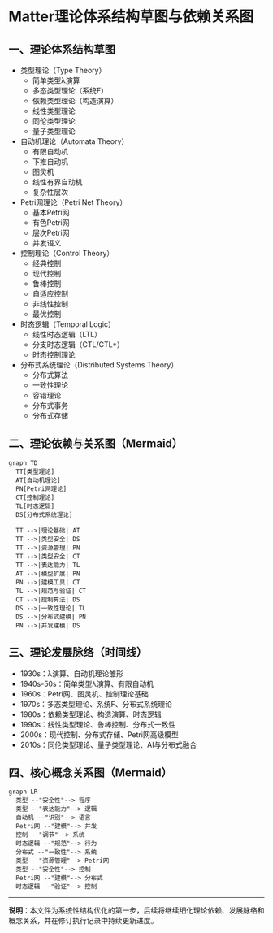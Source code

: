 # Matter理论体系结构草图与依赖关系图

## 一、理论体系结构草图

- 类型理论（Type Theory）
  - 简单类型λ演算
  - 多态类型理论（系统F）
  - 依赖类型理论（构造演算）
  - 线性类型理论
  - 同伦类型理论
  - 量子类型理论
- 自动机理论（Automata Theory）
  - 有限自动机
  - 下推自动机
  - 图灵机
  - 线性有界自动机
  - 复杂性层次
- Petri网理论（Petri Net Theory）
  - 基本Petri网
  - 有色Petri网
  - 层次Petri网
  - 并发语义
- 控制理论（Control Theory）
  - 经典控制
  - 现代控制
  - 鲁棒控制
  - 自适应控制
  - 非线性控制
  - 最优控制
- 时态逻辑（Temporal Logic）
  - 线性时态逻辑（LTL）
  - 分支时态逻辑（CTL/CTL*）
  - 时态控制理论
- 分布式系统理论（Distributed Systems Theory）
  - 分布式算法
  - 一致性理论
  - 容错理论
  - 分布式事务
  - 分布式存储

## 二、理论依赖与关系图（Mermaid）

```mermaid
graph TD
  TT[类型理论]
  AT[自动机理论]
  PN[Petri网理论]
  CT[控制理论]
  TL[时态逻辑]
  DS[分布式系统理论]

  TT -->|理论基础| AT
  TT -->|类型安全| DS
  TT -->|资源管理| PN
  TT -->|类型安全| CT
  TT -->|表达能力| TL
  AT -->|模型扩展| PN
  PN -->|建模工具| CT
  TL -->|规范与验证| CT
  CT -->|控制算法| DS
  DS -->|一致性理论| TL
  DS -->|分布式建模| PN
  PN -->|并发建模| DS
```

## 三、理论发展脉络（时间线）

- 1930s：λ演算、自动机理论雏形
- 1940s-50s：简单类型λ演算、有限自动机
- 1960s：Petri网、图灵机、控制理论基础
- 1970s：多态类型理论、系统F、分布式系统理论
- 1980s：依赖类型理论、构造演算、时态逻辑
- 1990s：线性类型理论、鲁棒控制、分布式一致性
- 2000s：现代控制、分布式存储、Petri网高级模型
- 2010s：同伦类型理论、量子类型理论、AI与分布式融合

## 四、核心概念关系图（Mermaid）

```mermaid
graph LR
  类型 --"安全性"--> 程序
  类型 --"表达能力"--> 逻辑
  自动机 --"识别"--> 语言
  Petri网 --"建模"--> 并发
  控制 --"调节"--> 系统
  时态逻辑 --"规范"--> 行为
  分布式 --"一致性"--> 系统
  类型 --"资源管理"--> Petri网
  类型 --"安全性"--> 控制
  Petri网 --"建模"--> 分布式
  时态逻辑 --"验证"--> 控制
```

---

**说明**：本文件为系统性结构优化的第一步，后续将继续细化理论依赖、发展脉络和概念关系，并在修订执行记录中持续更新进度。
